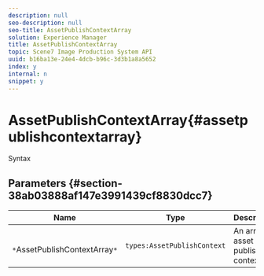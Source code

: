 ```yaml
---
description: null
seo-description: null
seo-title: AssetPublishContextArray
solution: Experience Manager
title: AssetPublishContextArray
topic: Scene7 Image Production System API
uuid: b16ba13e-24e4-4dcb-b96c-3d3b1a8a5652
index: y
internal: n
snippet: y
---
```


# AssetPublishContextArray{#assetpublishcontextarray}

 Syntax 

## Parameters {#section-38ab03888af147e3991439cf8830dcc7}

|  Name  | Type  | Description  |
|---|---|---|
|  ` *`AssetPublishContextArray`*`  | `types:AssetPublishContext`  | An array of asset publish contexts.  |

